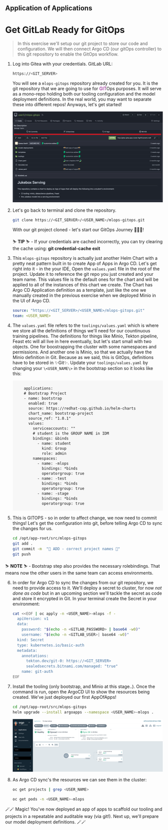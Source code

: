 ## Application of Applications

# Get GitLab Ready for GitOps

> In this exercise we'll setup our git project to store our code and configuration. We will then connect Argo CD (our gitOps controller) to this git repository to enable the GitOps workflow.

1. Log into Gitea with your credentials. GitLab URL:

    ```bash
    https://<GIT_SERVER>
    ```

    You will see a `mlops-gitops` repository already created for you. It is the git repository that we are going to use for <span style="color:purple;" >GIT</span>Ops purposes. It will serve as a mono-repo holding both our tooling configuration and the model deployment definitions. In the real world, you may want to separate these into different repos! Anyways, let's get started!

    ![gitea-mlops-gitops.png](images/gitea-mlops-gitops.png)

2. Let's go back to terminal and clone the repository.

    ```bash
    git clone https://<GIT_SERVER>/<USER_NAME>/mlops-gitops.git
    ```

   With our git project cloned - let's start our GitOps Journey 🧙‍♀️🦄!

    <p class="tip">
    ⛷️ <b>TIP</b> ⛷️ - If your credentials are cached incorrectly, you can try clearing the cache using: <strong>git credential-cache exit</strong>
    </p>

3. This `mlops-gitops` repository is actually just another Helm Chart with a pretty neat pattern built in to create App of Apps in Argo CD. Let's get right into it - in the your IDE, Open the `values.yaml` file in the root of the project. Update it to reference the git repo you just created and your team name. This values file is the default ones for the chart and will be applied to all of the instances of this chart we create. The Chart has Argo CD Application definition as a template, just like the one we manually created in the previous exercise when we deployed Minio in the UI of Argo CD.

    ```yaml
    source: "https://<GIT_SERVER>/<USER_NAME>/mlops-gitops.git"
    team: <USER_NAME>
    ```

4. The `values.yaml` file refers to the `toolings/values.yaml` which is where we store all the definitions of things we'll need for our countinuous training pipelines. The definitions for things like Minio, Tekton pipeline, Feast etc will all live in here eventually, but let's start small with two objects. One for boostrapping the cluster with some namespaces and permissions. And another one is Minio, so that we actually have the Minio definition in Git. Because as we said, this is GitOps, definitions have to be stored in ✨Git✨. Update your `toolings/values.yaml` by changing your `\<USER_NAME\>` in the bootstrap section so it looks like this:

    <div class="highlight" style="background: #f7f7f7">
    <pre><code class="language-yaml">
        applications:
        # Bootstrap Project
        - name: bootstrap
          enabled: true
          source: https://redhat-cop.github.io/helm-charts
          chart_name: bootstrap-project
          source_ref: "1.0.1"
          values:
            serviceaccounts: ""
            # student is the GROUP NAME in IDM
            bindings: &binds
              - name: student
                kind: Group
                role: admin
            namespaces:
              - name: <USER_NAME>-mlops
                bindings: *binds
                operatorgroup: true
              - name: <USER_NAME>-test
                bindings: *binds
                operatorgroup: true
              - name: <USER_NAME>-stage
                bindings: *binds
                operatorgroup: true
    </code></pre></div>



5. This is GITOPS - so in order to affect change, we now need to commit things! Let's get the configuration into git, before telling Argo CD to sync the changes for us.

    ```bash
    cd /opt/app-root/src/mlops-gitops
    git add .
    git commit -m  "🦆 ADD - correct project names 🦆"
    git push
    ```

  <p class="warn">
    ⛷️ <b>NOTE</b> ⛷️ - Bootstrap step also provides the necessary rolebindings. That means now the other users in the same team can access <b><USER_NAME></b> environments.
  </p>


6. In order for Argo CD to sync the changes from our git repository, we need to provide access to it. We'll deploy a secret to cluster, for now *not done as code* but in an upcoming section we'll tackle the secret as code and store it encrypted in Git. In your terminal create the Secret in your environment:

    ```bash
    cat <<EOF | oc apply -n <USER_NAME>-mlops -f -
      apiVersion: v1
      data:
        password: "$(echo -n <GITLAB_PASSWORD> | base64 -w0)"
        username: "$(echo -n <GITLAB_USER>| base64 -w0)"
      kind: Secret
      type: kubernetes.io/basic-auth
      metadata:
        annotations:
          tekton.dev/git-0: https://<GIT_SERVER>
          sealedsecrets.bitnami.com/managed: "true"
        name: git-auth
    EOF
    ```

7. Install the tooling (only bootstrap, and Minio at this stage..). Once the command is run, open the ArgoCD UI to show the resources being created. We’ve just deployed our first AppOfApps!

    ```bash
    cd /opt/app-root/src/mlops-gitops
    helm upgrade --install argoapps --namespace <USER_NAME>-mlops .
    ```

    ![argocd-bootrstrap-tooling](./images/argocd-bootstrap-tooling.png)

8. As Argo CD sync's the resources we can see them in the cluster:

    ```bash
    oc get projects | grep <USER_NAME>
    ```

    ```bash
    oc get pods -n <USER_NAME>-mlops
    ```

🪄🪄 Magic! You've now deployed an app of apps to scaffold our tooling and projects in a repeatable and auditable way (via git!). Next up, we'll prepare our model deployment definitions. 🪄🪄
